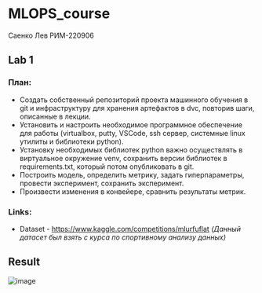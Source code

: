 # MLOPS_course
Саенко Лев РИМ-220906

## Lab 1
### **План**:
* Создать собственный репозиторий проекта машинного обучения в git и инфраструктуру для хранения артефактов в dvc, повторив шаги, описанные в лекции.
* Установить и настроить необходимое программное обеспечение для работы (virtualbox, putty, VSCode, ssh сервер, системные linux утилиты и библиотеки python).
* Установку необходимых библиотек python важно осуществлять в виртуальное окружение venv, сохранить версии библиотек в requirements.txt, который потом опубликовать в git.
* Построить модель, определить метрику, задать гиперпараметры, провести эксперимент, сохранить эксперимент.
* Произвести изменения в конвейере, сравнить результаты метрик.

### **Links**:
* Dataset - https://www.kaggle.com/competitions/mlurfuflat *(Данный датасет был взять с курса по спортивному анализу данных)*

## Result
![image](https://github.com/Basserti/MLOPS_course/assets/51204419/d38295e5-5dd4-456e-98fb-2fd91d0082db)
